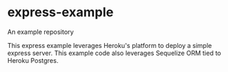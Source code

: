 # express-example
An example repository

This express example leverages Heroku's platform to deploy a simple express server. This example code also leverages Sequelize ORM tied to Heroku Postgres.
